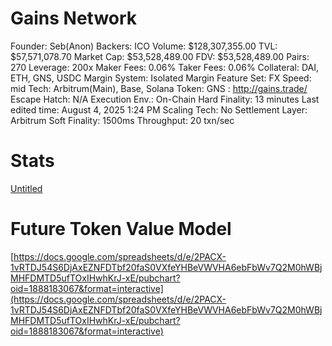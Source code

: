 # Gains Network

Founder: Seb(Anon)
Backers: ICO
Volume: $128,307,355.00
TVL: $57,571,078.70
Market Cap: $53,528,489.00
FDV: $53,528,489.00
Pairs: 270
Leverage: 200x
Maker Fees: 0.06%
Taker Fees: 0.06%
Collateral: DAI, ETH, GNS, USDC
Margin System: Isolated Margin
Feature Set: FX
Speed: mid
Tech: Arbitrum(Main), Base, Solana
Token: GNS
: http://gains.trade/
Escape Hatch: N/A
Execution Env.: On-Chain
Hard Finality: 13 minutes
Last edited time: August 4, 2025 1:24 PM
Scaling Tech: No
Settlement Layer: Arbitrum
Soft Finality: 1500ms
Throughput: 20 txn/sec

# Stats

[Untitled](Gains%20Network%202450ef85b7588150a61ddff0e6e7cc40/Untitled%202450ef85b7588188921ad081cb337213.csv)

# Future Token Value Model

[https://docs.google.com/spreadsheets/d/e/2PACX-1vRTDJ54S6DjAxEZNFDTbf20faS0VXfeYHBeVWVHA6ebFbWv7Q2M0hWBjMHFDMTD5ufTOxIHwhKrJ-xE/pubchart?oid=1888183067&format=interactive](https://docs.google.com/spreadsheets/d/e/2PACX-1vRTDJ54S6DjAxEZNFDTbf20faS0VXfeYHBeVWVHA6ebFbWv7Q2M0hWBjMHFDMTD5ufTOxIHwhKrJ-xE/pubchart?oid=1888183067&format=interactive)